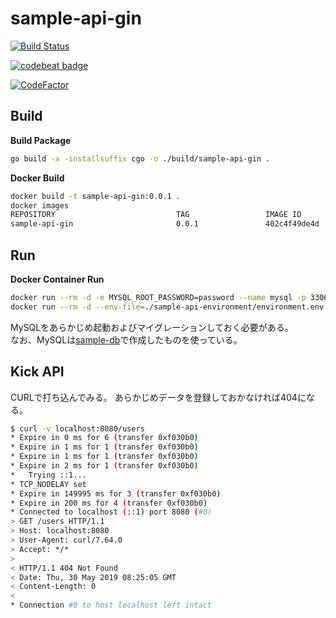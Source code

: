 # sample-api-gin

[![Build Status](https://travis-ci.org/temp-go-dev/sample-api-gin.svg?branch=master)](https://travis-ci.org/temp-go-dev/sample-api-gin)

[![codebeat badge](https://codebeat.co/badges/42b2d504-40ed-48ba-bb81-6316072bf29c)](https://codebeat.co/projects/github-com-temp-go-dev-sample-api-gin-master)

[![CodeFactor](https://www.codefactor.io/repository/github/temp-go-dev/sample-api-gin/badge)](https://www.codefactor.io/repository/github/temp-go-dev/sample-api-gin)

## Build

__Build Package__

```bash
go build -a -installsuffix cgo -o ./build/sample-api-gin .
```

__Docker Build__

```bash
docker build -t sample-api-gin:0.0.1 .
docker images
REPOSITORY                           TAG                 IMAGE ID            CREATED             SIZE
sample-api-gin                       0.0.1               402c4f49de4d        16 minutes ago      18.5MB
```

## Run

__Docker Container Run__

```bash
docker run --rm -d -e MYSQL_ROOT_PASSWORD=password --name mysql -p 3306:3306 sample-db_mysql
docker run --rm -d --env-file=./sample-api-environment/environment.env --link mysql --name sample-api-gin -p 8080:8080 sample-api-gin:0.0.1
```

MySQLをあらかじめ起動およびマイグレーションしておく必要がある。  
なお、MySQLは[sample-db](https://github.com/temp-go-dev/sample-db)で作成したものを使っている。

## Kick API

CURLで打ち込んでみる。
あらかじめデータを登録しておかなければ404になる。

```bash
$ curl -v localhost:8080/users
* Expire in 0 ms for 6 (transfer 0xf030b0)
* Expire in 1 ms for 1 (transfer 0xf030b0)
* Expire in 1 ms for 1 (transfer 0xf030b0)
* Expire in 2 ms for 1 (transfer 0xf030b0)
*   Trying ::1...
* TCP_NODELAY set
* Expire in 149995 ms for 3 (transfer 0xf030b0)
* Expire in 200 ms for 4 (transfer 0xf030b0)
* Connected to localhost (::1) port 8080 (#0)
> GET /users HTTP/1.1
> Host: localhost:8080
> User-Agent: curl/7.64.0
> Accept: */*
>
< HTTP/1.1 404 Not Found
< Date: Thu, 30 May 2019 08:25:05 GMT
< Content-Length: 0
<
* Connection #0 to host localhost left intact
```